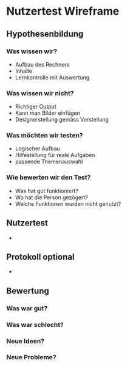  # **Nutzertest Wireframe**

## **Hypothesenbildung**
### Was wissen wir?
- Aufbau des Rechners
- Inhalte
- Lernkontrolle mit Auswertung
    
### Was wissen wir nicht?
- Richtiger Output
- Kann man Bilder einfügen
- Designerstellung gemäss Vorstellung

 ### Was möchten wir testen?
 - Logischer Aufbau
 - Hilfestellung für reale Aufgaben
 - passende Themenauswahl

### Wie bewerten wir den Test?
- Was hat gut funktioniert?
- Wo hat die Person gezögert?
- Welche Funktionen wurden nicht genutzt?

## Nutzertest
-

## Protokoll optional
-

## Bewertung
### Was war gut?
### Was war schlecht?
### Neue Ideen?
### Neue Probleme?


   
